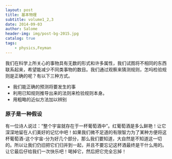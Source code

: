```yaml
---
layout: post
title: 基本物理
subtitle: volume1_2,3
date: 2014-09-03
author: Salome
header-img: img/post-bg-2015.jpg
catalog: true
tags:
    - physics,Feyman
---
```


我们在科学上所关心的事物具有无数的形式和许多属性，我们试图将不相同的东西联系起来，希望能减少不同类事物的数目。我们通过观察来猜测规则，怎吗检验规则是正确的呢？有以下三种方式。  

- 我们能正确的预测将要发生的事
- 利用已知规则推导出来的法则来检验规则本身。
- 用粗略的近似方法加以辨别

### 原子是一种假设

有一位诗人说过：“整个宇宙就存在于一杯葡萄酒中”。红葡萄酒是多么鲜艳！让它深深地留在人们美好的记忆中吧！如果我们微不足道的有限智力为了某种方便将这杯葡萄酒-这个宇宙-分为好几个部分，那么我们要知道，大自然是不知道这一切的。所以让我们仍旧把它们归并到一起，并且不要忘记这杯酒最终是干什么用的。让它最后仔给我们一次快乐吧！喝掉它，然后把它完全忘掉！